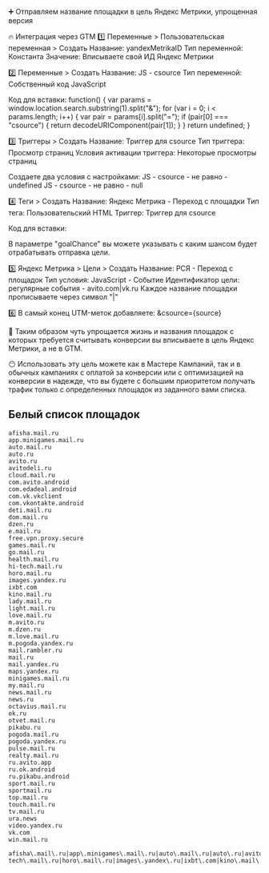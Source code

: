 ➕ Отправляем название площадки в цель Яндекс Метрики, упрощенная версия

🔥 Интеграция через GTM
1️⃣ Переменные > Пользовательская переменная > Создать
Название: yandexMetrikaID
Тип переменной: Константа
Значение: Вписываете свой ИД Яндекс Метрики

2️⃣ Переменные > Создать
Название: JS - csource
Тип переменной: Собственный код JavaScript

Код для вставки:
function() {
  var params = window.location.search.substring(1).split("&");
  for (var i = 0; i < params.length; i++) {
    var pair = params[i].split("=");
    if (pair[0] === "csource") {
      return decodeURIComponent(pair[1]);
    }
  }
  return undefined;
}

3️⃣ Триггеры > Создать
Название: Триггер для csource
Тип триггера: Просмотр страниц
Условия активации триггера: Некоторые просмотры страниц

Создаете два условия с настройками: 
JS - csource - не равно - undefined
JS - csource - не равно - null

4️⃣ Теги > Создать
Название: Яндекс Метрика - Переход с площадки
Тип тега: Пользовательский HTML
Триггер: Триггер для csource

Код для вставки:
<script>
  var csource = {{JS - utm_csource}};
  var metrikaID = {{yandexMetrikaID}};
  var goalChance = 100; // Укажите шанс в процентах (например, 100, 50, 33 и т.д.)

  if (csource && metrikaID && Math.random() * 100 < goalChance) {
    ym(metrikaID, 'reachGoal', csource);
  }
</script>
В параметре "goalChance" вы можете указывать с каким шансом будет отрабатывать отправка цели. 

5️⃣ Яндекс Метрика > Цели > Создать
Название: РСЯ - Переход с площадок
Тип условия: JavaScript - Событие
Идентификатор цели: регулярные события - avito.com|vk.ru
Каждое название площадки прописываете через символ "|"

6️⃣ В самый конец UTM-меток добавляете:
&csource={source}

🧡 Таким образом чуть упрощается жизнь и названия площадок с которых требуется считывать конверсии вы вписываете в цель Яндекс Метрики, а не в GTM.

😶 Использовать эту цель можете как в Мастере Кампаний, так и в обычных кампаниях с оплатой за конверсии или с оптимизацией на конверсии в надежде, что вы будете с большим приоритетом получать трафик только с определенных площадок из заданного вами списка.

## Белый список площадок
```
afisha.mail.ru
app.minigames.mail.ru
auto.mail.ru
auto.ru
avito.ru
avitodeli.ru
cloud.mail.ru
com.avito.android
com.edadeal.android
com.vk.vkclient
com.vkontakte.android
deti.mail.ru
dom.mail.ru
dzen.ru
e.mail.ru
free.vpn.proxy.secure
games.mail.ru
go.mail.ru
health.mail.ru
hi-tech.mail.ru
horo.mail.ru
images.yandex.ru
ixbt.com
kino.mail.ru
lady.mail.ru
light.mail.ru
love.mail.ru
m.avito.ru
m.dzen.ru
m.love.mail.ru
m.pogoda.yandex.ru
mail.rambler.ru
mail.ru
mail.yandex.ru
maps.yandex.ru
minigames.mail.ru
my.mail.ru
news.mail.ru
news.ru
octavius.mail.ru
ok.ru
otvet.mail.ru
pikabu.ru
pogoda.mail.ru
pogoda.yandex.ru
pulse.mail.ru
realty.mail.ru
ru.avito.app
ru.ok.android
ru.pikabu.android
sport.mail.ru
sportmail.ru
top.mail.ru
touch.mail.ru
tv.mail.ru
ura.news
video.yandex.ru
vk.com
win.mail.ru
```





```
afisha\.mail\.ru|app\.minigames\.mail\.ru|auto\.mail\.ru|auto\.ru|avito\.ru|avitodeli\.ru|cloud\.mail\.ru|com\.avito\.android|com\.edadeal\.android|com\.vk\.vkclient|com\.vkontakte\.android|deti\.mail\.ru|dom\.mail\.ru|dzen\.ru|e\.mail\.ru|free\.vpn\.proxy\.secure|games\.mail\.ru|go\.mail\.ru|health\.mail\.ru|hi-tech\.mail\.ru|horo\.mail\.ru|images\.yandex\.ru|ixbt\.com|kino\.mail\.ru|lady\.mail\.ru|light\.mail\.ru|love\.mail\.ru|m\.avito\.ru|m\.dzen\.ru|m\.love\.mail\.ru|m\.pogoda\.yandex\.ru|mail\.rambler\.ru|mail\.ru|mail\.yandex\.ru|maps\.yandex\.ru|minigames\.mail\.ru|my\.mail\.ru|news\.mail\.ru|news\.ru|octavius\.mail\.ru|ok\.ru|otvet\.mail\.ru|pikabu\.ru|pogoda\.mail\.ru|pogoda\.yandex\.ru|pulse\.mail\.ru|realty\.mail\.ru|ru\.avito\.app|ru\.ok\.android|ru\.pikabu\.android|sport\.mail\.ru|sportmail\.ru|top\.mail\.ru|touch\.mail\.ru|tv\.mail\.ru|ura\.news|video\.yandex\.ru|vk\.com|win\.mail\.ru
```

